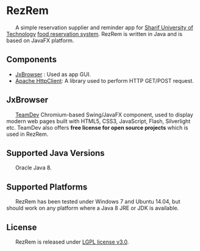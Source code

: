 # RezRem
&nbsp;&nbsp;&nbsp;&nbsp;&nbsp;&nbsp;A simple reservation supplier and reminder app for [Sharif University of Technology](http://www.sharif.ir/web/en) [food reservation system](http://reserve.dining.sharif.ir/). RezRem is written in Java and is based on JavaFX platform.

## Components

* [JxBrowser](https://www.teamdev.com/jxbrowser) : Used as app GUI.
* [Apache HttpClient](https://hc.apache.org/httpcomponents-client-ga/index.html): A library used to perform HTTP GET/POST request.

## JxBrowser
&nbsp;&nbsp;&nbsp;&nbsp;&nbsp;&nbsp;[TeamDev](https://www.teamdev.com) Chromium-based Swing/JavaFX component, used to display modern web pages built with HTML5, CSS3, JavaScript, Flash, Silverlight etc. TeamDev also offers __free license for open source projects__ which is used in RezRem.

## Supported Java Versions
&nbsp;&nbsp;&nbsp;&nbsp;&nbsp;&nbsp;Oracle Java 8.

## Supported Platforms
&nbsp;&nbsp;&nbsp;&nbsp;&nbsp;&nbsp;RezRem has been tested under Windows 7 and Ubuntu 14.04, but should work on any platform where a Java 8 JRE or JDK is available.

## License
&nbsp;&nbsp;&nbsp;&nbsp;&nbsp;&nbsp;RezRem is released under [LGPL license v3.0](http://www.gnu.org/licenses/lgpl-3.0.en.html).